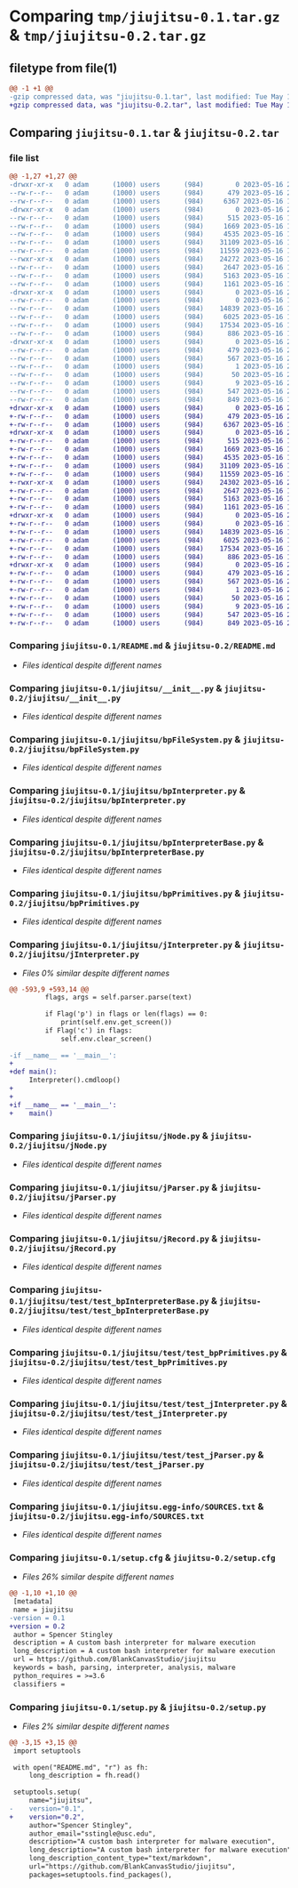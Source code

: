 # Comparing `tmp/jiujitsu-0.1.tar.gz` & `tmp/jiujitsu-0.2.tar.gz`

## filetype from file(1)

```diff
@@ -1 +1 @@
-gzip compressed data, was "jiujitsu-0.1.tar", last modified: Tue May 16 20:07:13 2023, max compression
+gzip compressed data, was "jiujitsu-0.2.tar", last modified: Tue May 16 21:39:08 2023, max compression
```

## Comparing `jiujitsu-0.1.tar` & `jiujitsu-0.2.tar`

### file list

```diff
@@ -1,27 +1,27 @@
-drwxr-xr-x   0 adam      (1000) users      (984)        0 2023-05-16 20:07:13.926468 jiujitsu-0.1/
--rw-r--r--   0 adam      (1000) users      (984)      479 2023-05-16 20:07:13.926468 jiujitsu-0.1/PKG-INFO
--rw-r--r--   0 adam      (1000) users      (984)     6367 2023-05-16 16:51:46.000000 jiujitsu-0.1/README.md
-drwxr-xr-x   0 adam      (1000) users      (984)        0 2023-05-16 20:07:13.923135 jiujitsu-0.1/jiujitsu/
--rw-r--r--   0 adam      (1000) users      (984)      515 2023-05-16 17:27:01.000000 jiujitsu-0.1/jiujitsu/__init__.py
--rw-r--r--   0 adam      (1000) users      (984)     1669 2023-05-16 16:52:45.000000 jiujitsu-0.1/jiujitsu/bpFileSystem.py
--rw-r--r--   0 adam      (1000) users      (984)     4535 2023-05-16 17:17:28.000000 jiujitsu-0.1/jiujitsu/bpInterpreter.py
--rw-r--r--   0 adam      (1000) users      (984)    31109 2023-05-16 17:28:34.000000 jiujitsu-0.1/jiujitsu/bpInterpreterBase.py
--rw-r--r--   0 adam      (1000) users      (984)    11559 2023-05-16 17:17:50.000000 jiujitsu-0.1/jiujitsu/bpPrimitives.py
--rwxr-xr-x   0 adam      (1000) users      (984)    24272 2023-05-16 17:18:34.000000 jiujitsu-0.1/jiujitsu/jInterpreter.py
--rw-r--r--   0 adam      (1000) users      (984)     2647 2023-05-16 16:52:45.000000 jiujitsu-0.1/jiujitsu/jNode.py
--rw-r--r--   0 adam      (1000) users      (984)     5163 2023-05-16 17:18:46.000000 jiujitsu-0.1/jiujitsu/jParser.py
--rw-r--r--   0 adam      (1000) users      (984)     1161 2023-05-16 17:18:52.000000 jiujitsu-0.1/jiujitsu/jRecord.py
-drwxr-xr-x   0 adam      (1000) users      (984)        0 2023-05-16 20:07:13.926468 jiujitsu-0.1/jiujitsu/test/
--rw-r--r--   0 adam      (1000) users      (984)        0 2023-05-16 16:51:46.000000 jiujitsu-0.1/jiujitsu/test/__init__.py
--rw-r--r--   0 adam      (1000) users      (984)    14839 2023-05-16 17:21:29.000000 jiujitsu-0.1/jiujitsu/test/test_bpInterpreterBase.py
--rw-r--r--   0 adam      (1000) users      (984)     6025 2023-05-16 17:22:31.000000 jiujitsu-0.1/jiujitsu/test/test_bpPrimitives.py
--rw-r--r--   0 adam      (1000) users      (984)    17534 2023-05-16 17:32:42.000000 jiujitsu-0.1/jiujitsu/test/test_jInterpreter.py
--rw-r--r--   0 adam      (1000) users      (984)      886 2023-05-16 17:25:00.000000 jiujitsu-0.1/jiujitsu/test/test_jParser.py
-drwxr-xr-x   0 adam      (1000) users      (984)        0 2023-05-16 20:07:13.923135 jiujitsu-0.1/jiujitsu.egg-info/
--rw-r--r--   0 adam      (1000) users      (984)      479 2023-05-16 20:07:13.000000 jiujitsu-0.1/jiujitsu.egg-info/PKG-INFO
--rw-r--r--   0 adam      (1000) users      (984)      567 2023-05-16 20:07:13.000000 jiujitsu-0.1/jiujitsu.egg-info/SOURCES.txt
--rw-r--r--   0 adam      (1000) users      (984)        1 2023-05-16 20:07:13.000000 jiujitsu-0.1/jiujitsu.egg-info/dependency_links.txt
--rw-r--r--   0 adam      (1000) users      (984)       50 2023-05-16 20:07:13.000000 jiujitsu-0.1/jiujitsu.egg-info/entry_points.txt
--rw-r--r--   0 adam      (1000) users      (984)        9 2023-05-16 20:07:13.000000 jiujitsu-0.1/jiujitsu.egg-info/top_level.txt
--rw-r--r--   0 adam      (1000) users      (984)      547 2023-05-16 20:07:13.926468 jiujitsu-0.1/setup.cfg
--rw-r--r--   0 adam      (1000) users      (984)      849 2023-05-16 19:56:21.000000 jiujitsu-0.1/setup.py
+drwxr-xr-x   0 adam      (1000) users      (984)        0 2023-05-16 21:39:08.446642 jiujitsu-0.2/
+-rw-r--r--   0 adam      (1000) users      (984)      479 2023-05-16 21:39:08.446642 jiujitsu-0.2/PKG-INFO
+-rw-r--r--   0 adam      (1000) users      (984)     6367 2023-05-16 16:51:46.000000 jiujitsu-0.2/README.md
+drwxr-xr-x   0 adam      (1000) users      (984)        0 2023-05-16 21:39:08.446642 jiujitsu-0.2/jiujitsu/
+-rw-r--r--   0 adam      (1000) users      (984)      515 2023-05-16 17:27:01.000000 jiujitsu-0.2/jiujitsu/__init__.py
+-rw-r--r--   0 adam      (1000) users      (984)     1669 2023-05-16 16:52:45.000000 jiujitsu-0.2/jiujitsu/bpFileSystem.py
+-rw-r--r--   0 adam      (1000) users      (984)     4535 2023-05-16 17:17:28.000000 jiujitsu-0.2/jiujitsu/bpInterpreter.py
+-rw-r--r--   0 adam      (1000) users      (984)    31109 2023-05-16 17:28:34.000000 jiujitsu-0.2/jiujitsu/bpInterpreterBase.py
+-rw-r--r--   0 adam      (1000) users      (984)    11559 2023-05-16 17:17:50.000000 jiujitsu-0.2/jiujitsu/bpPrimitives.py
+-rwxr-xr-x   0 adam      (1000) users      (984)    24302 2023-05-16 20:09:57.000000 jiujitsu-0.2/jiujitsu/jInterpreter.py
+-rw-r--r--   0 adam      (1000) users      (984)     2647 2023-05-16 16:52:45.000000 jiujitsu-0.2/jiujitsu/jNode.py
+-rw-r--r--   0 adam      (1000) users      (984)     5163 2023-05-16 17:18:46.000000 jiujitsu-0.2/jiujitsu/jParser.py
+-rw-r--r--   0 adam      (1000) users      (984)     1161 2023-05-16 17:18:52.000000 jiujitsu-0.2/jiujitsu/jRecord.py
+drwxr-xr-x   0 adam      (1000) users      (984)        0 2023-05-16 21:39:08.446642 jiujitsu-0.2/jiujitsu/test/
+-rw-r--r--   0 adam      (1000) users      (984)        0 2023-05-16 16:51:46.000000 jiujitsu-0.2/jiujitsu/test/__init__.py
+-rw-r--r--   0 adam      (1000) users      (984)    14839 2023-05-16 17:21:29.000000 jiujitsu-0.2/jiujitsu/test/test_bpInterpreterBase.py
+-rw-r--r--   0 adam      (1000) users      (984)     6025 2023-05-16 17:22:31.000000 jiujitsu-0.2/jiujitsu/test/test_bpPrimitives.py
+-rw-r--r--   0 adam      (1000) users      (984)    17534 2023-05-16 17:32:42.000000 jiujitsu-0.2/jiujitsu/test/test_jInterpreter.py
+-rw-r--r--   0 adam      (1000) users      (984)      886 2023-05-16 17:25:00.000000 jiujitsu-0.2/jiujitsu/test/test_jParser.py
+drwxr-xr-x   0 adam      (1000) users      (984)        0 2023-05-16 21:39:08.446642 jiujitsu-0.2/jiujitsu.egg-info/
+-rw-r--r--   0 adam      (1000) users      (984)      479 2023-05-16 21:39:08.000000 jiujitsu-0.2/jiujitsu.egg-info/PKG-INFO
+-rw-r--r--   0 adam      (1000) users      (984)      567 2023-05-16 21:39:08.000000 jiujitsu-0.2/jiujitsu.egg-info/SOURCES.txt
+-rw-r--r--   0 adam      (1000) users      (984)        1 2023-05-16 21:39:08.000000 jiujitsu-0.2/jiujitsu.egg-info/dependency_links.txt
+-rw-r--r--   0 adam      (1000) users      (984)       50 2023-05-16 21:39:08.000000 jiujitsu-0.2/jiujitsu.egg-info/entry_points.txt
+-rw-r--r--   0 adam      (1000) users      (984)        9 2023-05-16 21:39:08.000000 jiujitsu-0.2/jiujitsu.egg-info/top_level.txt
+-rw-r--r--   0 adam      (1000) users      (984)      547 2023-05-16 21:39:08.446642 jiujitsu-0.2/setup.cfg
+-rw-r--r--   0 adam      (1000) users      (984)      849 2023-05-16 21:38:24.000000 jiujitsu-0.2/setup.py
```

### Comparing `jiujitsu-0.1/README.md` & `jiujitsu-0.2/README.md`

 * *Files identical despite different names*

### Comparing `jiujitsu-0.1/jiujitsu/__init__.py` & `jiujitsu-0.2/jiujitsu/__init__.py`

 * *Files identical despite different names*

### Comparing `jiujitsu-0.1/jiujitsu/bpFileSystem.py` & `jiujitsu-0.2/jiujitsu/bpFileSystem.py`

 * *Files identical despite different names*

### Comparing `jiujitsu-0.1/jiujitsu/bpInterpreter.py` & `jiujitsu-0.2/jiujitsu/bpInterpreter.py`

 * *Files identical despite different names*

### Comparing `jiujitsu-0.1/jiujitsu/bpInterpreterBase.py` & `jiujitsu-0.2/jiujitsu/bpInterpreterBase.py`

 * *Files identical despite different names*

### Comparing `jiujitsu-0.1/jiujitsu/bpPrimitives.py` & `jiujitsu-0.2/jiujitsu/bpPrimitives.py`

 * *Files identical despite different names*

### Comparing `jiujitsu-0.1/jiujitsu/jInterpreter.py` & `jiujitsu-0.2/jiujitsu/jInterpreter.py`

 * *Files 0% similar despite different names*

```diff
@@ -593,9 +593,14 @@
         flags, args = self.parser.parse(text)
         
         if Flag('p') in flags or len(flags) == 0:
             print(self.env.get_screen())
         if Flag('c') in flags:
             self.env.clear_screen()
 
-if __name__ == '__main__':
+    
+def main():
     Interpreter().cmdloop()
+
+
+if __name__ == '__main__':
+    main()
```

### Comparing `jiujitsu-0.1/jiujitsu/jNode.py` & `jiujitsu-0.2/jiujitsu/jNode.py`

 * *Files identical despite different names*

### Comparing `jiujitsu-0.1/jiujitsu/jParser.py` & `jiujitsu-0.2/jiujitsu/jParser.py`

 * *Files identical despite different names*

### Comparing `jiujitsu-0.1/jiujitsu/jRecord.py` & `jiujitsu-0.2/jiujitsu/jRecord.py`

 * *Files identical despite different names*

### Comparing `jiujitsu-0.1/jiujitsu/test/test_bpInterpreterBase.py` & `jiujitsu-0.2/jiujitsu/test/test_bpInterpreterBase.py`

 * *Files identical despite different names*

### Comparing `jiujitsu-0.1/jiujitsu/test/test_bpPrimitives.py` & `jiujitsu-0.2/jiujitsu/test/test_bpPrimitives.py`

 * *Files identical despite different names*

### Comparing `jiujitsu-0.1/jiujitsu/test/test_jInterpreter.py` & `jiujitsu-0.2/jiujitsu/test/test_jInterpreter.py`

 * *Files identical despite different names*

### Comparing `jiujitsu-0.1/jiujitsu/test/test_jParser.py` & `jiujitsu-0.2/jiujitsu/test/test_jParser.py`

 * *Files identical despite different names*

### Comparing `jiujitsu-0.1/jiujitsu.egg-info/SOURCES.txt` & `jiujitsu-0.2/jiujitsu.egg-info/SOURCES.txt`

 * *Files identical despite different names*

### Comparing `jiujitsu-0.1/setup.cfg` & `jiujitsu-0.2/setup.cfg`

 * *Files 26% similar despite different names*

```diff
@@ -1,10 +1,10 @@
 [metadata]
 name = jiujitsu
-version = 0.1
+version = 0.2
 author = Spencer Stingley
 description = A custom bash interpreter for malware execution
 long_description = A custom bash interpreter for malware execution
 url = https://github.com/BlankCanvasStudio/jiujitsu
 keywords = bash, parsing, interpreter, analysis, malware
 python_requires = >=3.6
 classifiers =
```

### Comparing `jiujitsu-0.1/setup.py` & `jiujitsu-0.2/setup.py`

 * *Files 2% similar despite different names*

```diff
@@ -3,15 +3,15 @@
 import setuptools
 
 with open("README.md", "r") as fh:
     long_description = fh.read()
 
 setuptools.setup(
     name="jiujitsu",
-    version="0.1",
+    version="0.2",
     author="Spencer Stingley",
     author_email="sstingle@usc.edu",
     description="A custom bash interpreter for malware execution",
     long_description="A custom bash interpreter for malware execution",
     long_description_content_type="text/markdown",
     url="https://github.com/BlankCanvasStudio/jiujitsu",
     packages=setuptools.find_packages(),
```

